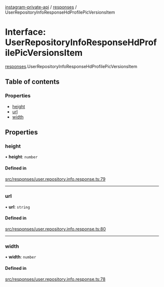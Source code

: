 [instagram-private-api](../../README.md) / [responses](../../modules/responses.md) / UserRepositoryInfoResponseHdProfilePicVersionsItem

# Interface: UserRepositoryInfoResponseHdProfilePicVersionsItem

[responses](../../modules/responses.md).UserRepositoryInfoResponseHdProfilePicVersionsItem

## Table of contents

### Properties

- [height](UserRepositoryInfoResponseHdProfilePicVersionsItem.md#height)
- [url](UserRepositoryInfoResponseHdProfilePicVersionsItem.md#url)
- [width](UserRepositoryInfoResponseHdProfilePicVersionsItem.md#width)

## Properties

### height

• **height**: `number`

#### Defined in

[src/responses/user.repository.info.response.ts:79](https://github.com/Nerixyz/instagram-private-api/blob/4971f34/src/responses/user.repository.info.response.ts#L79)

___

### url

• **url**: `string`

#### Defined in

[src/responses/user.repository.info.response.ts:80](https://github.com/Nerixyz/instagram-private-api/blob/4971f34/src/responses/user.repository.info.response.ts#L80)

___

### width

• **width**: `number`

#### Defined in

[src/responses/user.repository.info.response.ts:78](https://github.com/Nerixyz/instagram-private-api/blob/4971f34/src/responses/user.repository.info.response.ts#L78)
